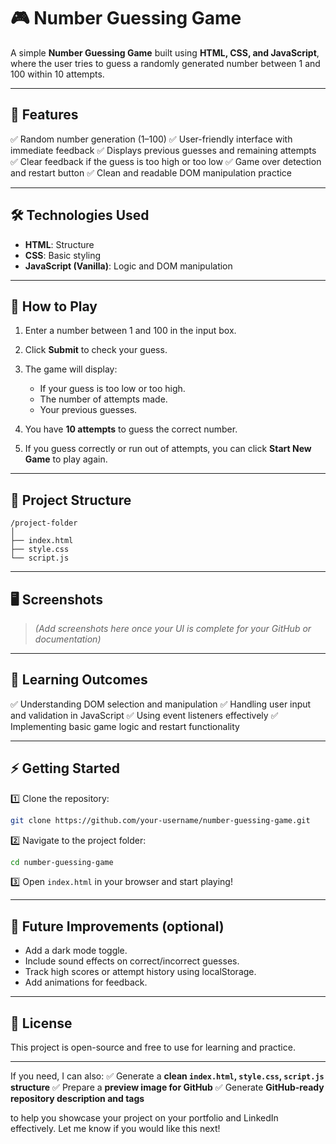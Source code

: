 

# 🎮 Number Guessing Game

A simple **Number Guessing Game** built using **HTML, CSS, and JavaScript**, where the user tries to guess a randomly generated number between 1 and 100 within 10 attempts.

---

## 🚀 Features

✅ Random number generation (1–100)
✅ User-friendly interface with immediate feedback
✅ Displays previous guesses and remaining attempts
✅ Clear feedback if the guess is too high or too low
✅ Game over detection and restart button
✅ Clean and readable DOM manipulation practice

---

## 🛠️ Technologies Used

* **HTML**: Structure
* **CSS**: Basic styling
* **JavaScript (Vanilla)**: Logic and DOM manipulation

---

## 🎯 How to Play

1. Enter a number between 1 and 100 in the input box.
2. Click **Submit** to check your guess.
3. The game will display:

   * If your guess is too low or too high.
   * The number of attempts made.
   * Your previous guesses.
4. You have **10 attempts** to guess the correct number.
5. If you guess correctly or run out of attempts, you can click **Start New Game** to play again.

---

## 📂 Project Structure

```
/project-folder
│
├── index.html
├── style.css
└── script.js
```

---

## 🖥️ Screenshots

> *(Add screenshots here once your UI is complete for your GitHub or documentation)*

---

## 🧩 Learning Outcomes

✅ Understanding DOM selection and manipulation
✅ Handling user input and validation in JavaScript
✅ Using event listeners effectively
✅ Implementing basic game logic and restart functionality

---

## ⚡ Getting Started

1️⃣ Clone the repository:

```bash
git clone https://github.com/your-username/number-guessing-game.git
```

2️⃣ Navigate to the project folder:

```bash
cd number-guessing-game
```

3️⃣ Open `index.html` in your browser and start playing!

---

## 🚀 Future Improvements (optional)

* Add a dark mode toggle.
* Include sound effects on correct/incorrect guesses.
* Track high scores or attempt history using localStorage.
* Add animations for feedback.

---

## 📜 License

This project is open-source and free to use for learning and practice.

---

If you need, I can also:
✅ Generate a **clean `index.html`, `style.css`, `script.js` structure**
✅ Prepare a **preview image for GitHub**
✅ Generate **GitHub-ready repository description and tags**

to help you showcase your project on your portfolio and LinkedIn effectively. Let me know if you would like this next!
